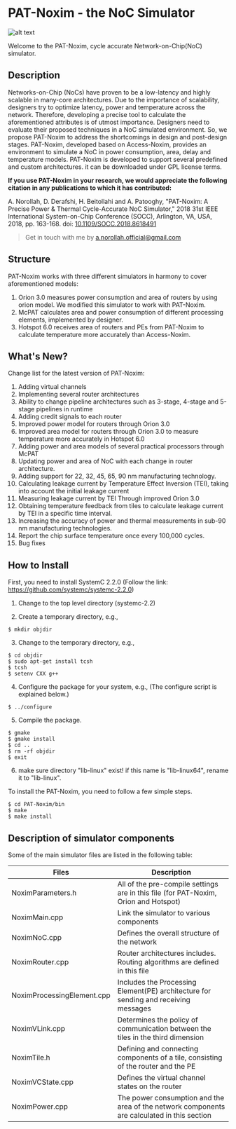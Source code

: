 PAT-Noxim - the NoC Simulator
=============================

![alt text](https://github.com/amin-norollah/PAT-Noxim/blob/master/pat-noxim.png)

Welcome to the PAT-Noxim, cycle accurate Network-on-Chip(NoC) simulator.


Description
------------
Networks-on-Chip (NoCs) have proven to be a low-latency and highly scalable in many-core architectures.
Due to the importance of scalability, designers try to optimize latency, power and temperature across the network.
Therefore, developing a precise tool to calculate the aforementioned attributes is of utmost importance. Designers
need to evaluate their proposed techniques in a NoC simulated environment. So, we propose PAT-Noxim to address the
shortcomings in design and post-design stages. PAT-Noxim, developed based on Access-Noxim, provides an environment
to simulate a NoC in power consumption, area, delay and temperature models. PAT-Noxim is developed to support
several predefined and custom architectures. it can be downloaded under GPL license terms.

**If you use PAT-Noxim in your research, we would appreciate the following citation in any publications to which it has contributed:**

A. Norollah, D. Derafshi, H. Beitollahi and A. Patooghy, "PAT-Noxim: A Precise Power & Thermal Cycle-Accurate NoC Simulator," 2018 31st IEEE International System-on-Chip Conference (SOCC), Arlington, VA, USA, 2018, pp. 163-168. doi: [10.1109/SOCC.2018.8618491](https://doi.org/10.1109/SOCC.2018.8618491)

 >Get in touch with me by [a.norollah.official@gmail.com](mailto:a.norollah.official@gmail.com)

Structure
------------
PAT-Noxim works with three different simulators in harmony to cover aforementioned models:
1.	Orion 3.0 measures power consumption and area of routers by using orion model. We modified this simulator to work with PAT-Noxim.
2.	McPAT calculates area and power consumption of different processing elements, implemented by designer.
3.	Hotspot 6.0 receives area of routers and PEs from PAT-Noxim to calculate temperature more accurately than Access-Noxim.


What's New?
------------
Change list for the latest version of PAT-Noxim:
1.	Adding virtual channels 
2.	Implementing several router architectures
3.	Ability to change pipeline architectures such as 3-stage, 4-stage and 5-stage pipelines in runtime
4.	Adding credit signals to each router
5.	Improved power model for routers through Orion 3.0
6.	Improved area model for routers through Orion 3.0 to measure temperature more accurately in Hotspot 6.0
7.	Adding power and area models of several practical processors through McPAT
8.	Updating power and area of NoC with each change in router architecture.
9.	Adding support for 22, 32, 45, 65, 90 nm manufacturing technology.
10.	Calculating leakage current by Temperature Effect Inversion (TEI), taking into account the initial leakage current
11.	Measuring leakage current by TEI Through improved Orion 3.0
12.	Obtaining temperature feedback from tiles to calculate leakage current by TEI in a specific time interval.
13.	Increasing the accuracy of power and thermal measurements in sub-90 nm manufacturing technologies.
14.	Report the chip surface temperature once every 100,000 cycles.
15.	Bug fixes 

How to Install
------------
First, you need to install SystemC 2.2.0 (Follow the link: https://github.com/systemc/systemc-2.2.0)

  1. Change to the top level directory (systemc-2.2)

  2. Create a temporary directory, e.g.,
  
    $ mkdir objdir

  3. Change to the temporary directory, e.g.,
  
    $ cd objdir
	$ sudo apt-get install tcsh
	$ tcsh
	$ setenv CXX g++

  4. Configure the package for your system, e.g.,
     (The configure script is explained below.)
	 
    $ ../configure
	
  5. Compile the package.
  
	$ gmake
	$ gmake install
    $ cd ..
    $ rm -rf objdir
	$ exit
	
  6. make sure directory "lib-linux" exist! if this name is "lib-linux64", rename it to "lib-linux".
  
To install the PAT-Noxim, you need to follow a few simple steps.

	$ cd PAT-Noxim/bin
	$ make
    $ make install

Description of simulator components
------------
Some of the main simulator files are listed in the following table:

Files | Description
--- | ---
NoximParameters.h | All of the pre-compile settings are in this file (for PAT-Noxim, Orion and Hotspot)
NoximMain.cpp | Link the simulator to various components
NoximNoC.cpp | Defines the overall structure of the network
NoximRouter.cpp | Router architectures includes. Routing algorithms are defined in this file
NoximProcessingElement.cpp | Includes the Processing Element(PE) architecture for sending and receiving messages
NoximVLink.cpp | Determines the policy of communication between the tiles in the third dimension
NoximTile.h | Defining and connecting components of a tile, consisting of the router and the PE
NoximVCState.cpp | Defines the virtual channel states on the router
NoximPower.cpp | The power consumption and the area of the network components are calculated in this section




